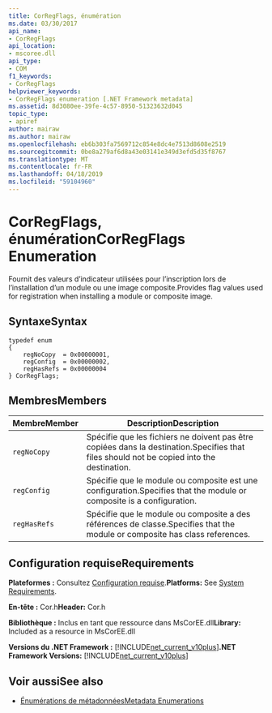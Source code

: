 ```yaml
---
title: CorRegFlags, énumération
ms.date: 03/30/2017
api_name:
- CorRegFlags
api_location:
- mscoree.dll
api_type:
- COM
f1_keywords:
- CorRegFlags
helpviewer_keywords:
- CorRegFlags enumeration [.NET Framework metadata]
ms.assetid: 8d3080ee-39fe-4c57-8950-51323632d045
topic_type:
- apiref
author: mairaw
ms.author: mairaw
ms.openlocfilehash: eb6b303fa7569712c854e8dc4e7513d8608e2519
ms.sourcegitcommit: 0be8a279af6d8a43e03141e349d3efd5d35f8767
ms.translationtype: MT
ms.contentlocale: fr-FR
ms.lasthandoff: 04/18/2019
ms.locfileid: "59104960"
---
```

# <a name="corregflags-enumeration"></a><span data-ttu-id="9ebf2-102">CorRegFlags, énumération</span><span class="sxs-lookup"><span data-stu-id="9ebf2-102">CorRegFlags Enumeration</span></span>
<span data-ttu-id="9ebf2-103">Fournit des valeurs d’indicateur utilisées pour l’inscription lors de l’installation d’un module ou une image composite.</span><span class="sxs-lookup"><span data-stu-id="9ebf2-103">Provides flag values used for registration when installing a module or composite image.</span></span>  
  
## <a name="syntax"></a><span data-ttu-id="9ebf2-104">Syntaxe</span><span class="sxs-lookup"><span data-stu-id="9ebf2-104">Syntax</span></span>  
  
```  
typedef enum   
{  
    regNoCopy  = 0x00000001,  
    regConfig  = 0x00000002,  
    regHasRefs = 0x00000004  
} CorRegFlags;  
```  
  
## <a name="members"></a><span data-ttu-id="9ebf2-105">Membres</span><span class="sxs-lookup"><span data-stu-id="9ebf2-105">Members</span></span>  
  
|<span data-ttu-id="9ebf2-106">Membre</span><span class="sxs-lookup"><span data-stu-id="9ebf2-106">Member</span></span>|<span data-ttu-id="9ebf2-107">Description</span><span class="sxs-lookup"><span data-stu-id="9ebf2-107">Description</span></span>|  
|------------|-----------------|  
|`regNoCopy`|<span data-ttu-id="9ebf2-108">Spécifie que les fichiers ne doivent pas être copiées dans la destination.</span><span class="sxs-lookup"><span data-stu-id="9ebf2-108">Specifies that files should not be copied into the destination.</span></span>|  
|`regConfig`|<span data-ttu-id="9ebf2-109">Spécifie que le module ou composite est une configuration.</span><span class="sxs-lookup"><span data-stu-id="9ebf2-109">Specifies that the module or composite is a configuration.</span></span>|  
|`regHasRefs`|<span data-ttu-id="9ebf2-110">Spécifie que le module ou composite a des références de classe.</span><span class="sxs-lookup"><span data-stu-id="9ebf2-110">Specifies that the module or composite has class references.</span></span>|  
  
## <a name="requirements"></a><span data-ttu-id="9ebf2-111">Configuration requise</span><span class="sxs-lookup"><span data-stu-id="9ebf2-111">Requirements</span></span>  
 <span data-ttu-id="9ebf2-112">**Plateformes :** Consultez [Configuration requise](../../../../docs/framework/get-started/system-requirements.md).</span><span class="sxs-lookup"><span data-stu-id="9ebf2-112">**Platforms:** See [System Requirements](../../../../docs/framework/get-started/system-requirements.md).</span></span>  
  
 <span data-ttu-id="9ebf2-113">**En-tête :** Cor.h</span><span class="sxs-lookup"><span data-stu-id="9ebf2-113">**Header:** Cor.h</span></span>  
  
 <span data-ttu-id="9ebf2-114">**Bibliothèque :** Inclus en tant que ressource dans MsCorEE.dll</span><span class="sxs-lookup"><span data-stu-id="9ebf2-114">**Library:** Included as a resource in MsCorEE.dll</span></span>  
  
 <span data-ttu-id="9ebf2-115">**Versions du .NET Framework :** [!INCLUDE[net_current_v10plus](../../../../includes/net-current-v10plus-md.md)]</span><span class="sxs-lookup"><span data-stu-id="9ebf2-115">**.NET Framework Versions:** [!INCLUDE[net_current_v10plus](../../../../includes/net-current-v10plus-md.md)]</span></span>  
  
## <a name="see-also"></a><span data-ttu-id="9ebf2-116">Voir aussi</span><span class="sxs-lookup"><span data-stu-id="9ebf2-116">See also</span></span>

- [<span data-ttu-id="9ebf2-117">Énumérations de métadonnées</span><span class="sxs-lookup"><span data-stu-id="9ebf2-117">Metadata Enumerations</span></span>](../../../../docs/framework/unmanaged-api/metadata/metadata-enumerations.md)
